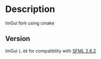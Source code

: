 # Description
ImGui fork using cmake

## Version
ImGui `1.89` for compatiblity with [SFML 2.6.2](thttps://github.com/SFML/SFML/releases/tag/2.6.2)